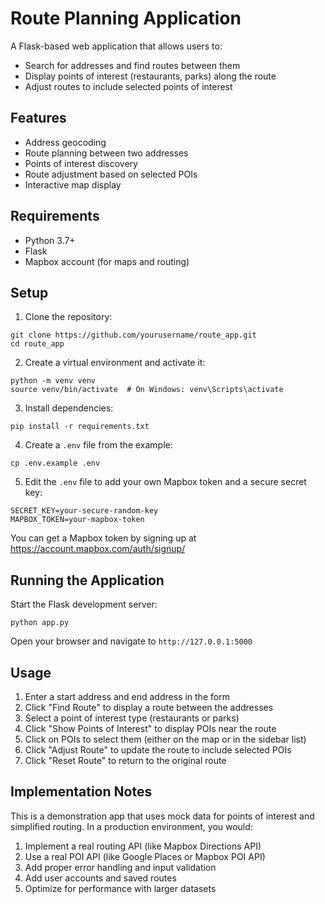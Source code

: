 # Route Planning Application

A Flask-based web application that allows users to:
- Search for addresses and find routes between them
- Display points of interest (restaurants, parks) along the route
- Adjust routes to include selected points of interest

## Features

- Address geocoding
- Route planning between two addresses
- Points of interest discovery
- Route adjustment based on selected POIs
- Interactive map display

## Requirements

- Python 3.7+
- Flask
- Mapbox account (for maps and routing)

## Setup

1. Clone the repository:
```
git clone https://github.com/yourusername/route_app.git
cd route_app
```

2. Create a virtual environment and activate it:
```
python -m venv venv
source venv/bin/activate  # On Windows: venv\Scripts\activate
```

3. Install dependencies:
```
pip install -r requirements.txt
```

4. Create a `.env` file from the example:
```
cp .env.example .env
```

5. Edit the `.env` file to add your own Mapbox token and a secure secret key:
```
SECRET_KEY=your-secure-random-key
MAPBOX_TOKEN=your-mapbox-token
```

You can get a Mapbox token by signing up at https://account.mapbox.com/auth/signup/

## Running the Application

Start the Flask development server:

```
python app.py
```

Open your browser and navigate to `http://127.0.0.1:5000`

## Usage

1. Enter a start address and end address in the form
2. Click "Find Route" to display a route between the addresses
3. Select a point of interest type (restaurants or parks)
4. Click "Show Points of Interest" to display POIs near the route
5. Click on POIs to select them (either on the map or in the sidebar list)
6. Click "Adjust Route" to update the route to include selected POIs
7. Click "Reset Route" to return to the original route

## Implementation Notes

This is a demonstration app that uses mock data for points of interest and simplified routing. In a production environment, you would:

1. Implement a real routing API (like Mapbox Directions API)
2. Use a real POI API (like Google Places or Mapbox POI API)
3. Add proper error handling and input validation
4. Add user accounts and saved routes
5. Optimize for performance with larger datasets 